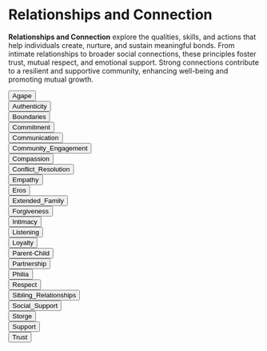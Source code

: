 # Relationships and Connection

**Relationships and Connection** explore the qualities, skills, and actions that help individuals create, nurture, and sustain meaningful bonds. From intimate relationships to broader social connections, these principles foster trust, mutual respect, and emotional support. Strong connections contribute to a resilient and supportive community, enhancing well-being and promoting mutual growth.

<div class="collapsible-tabs">
            <div class="tab file">
              <button class="tab-header file-header" data-path="Project_Universe/Human_Nature/Relationships_and_Connection/Agape.md">Agape</button>
              <div class="tab-content file-content" style="display: none;"></div>
            </div>
            <div class="tab file">
              <button class="tab-header file-header" data-path="Project_Universe/Human_Nature/Relationships_and_Connection/Authenticity.md">Authenticity</button>
              <div class="tab-content file-content" style="display: none;"></div>
            </div>
            <div class="tab file">
              <button class="tab-header file-header" data-path="Project_Universe/Human_Nature/Relationships_and_Connection/Boundaries.md">Boundaries</button>
              <div class="tab-content file-content" style="display: none;"></div>
            </div>
            <div class="tab file">
              <button class="tab-header file-header" data-path="Project_Universe/Human_Nature/Relationships_and_Connection/Commitment.md">Commitment</button>
              <div class="tab-content file-content" style="display: none;"></div>
            </div>
            <div class="tab file">
              <button class="tab-header file-header" data-path="Project_Universe/Human_Nature/Relationships_and_Connection/Communication.md">Communication</button>
              <div class="tab-content file-content" style="display: none;"></div>
            </div>
            <div class="tab file">
              <button class="tab-header file-header" data-path="Project_Universe/Human_Nature/Relationships_and_Connection/Community_Engagement.md">Community_Engagement</button>
              <div class="tab-content file-content" style="display: none;"></div>
            </div>
            <div class="tab file">
              <button class="tab-header file-header" data-path="Project_Universe/Human_Nature/Relationships_and_Connection/Compassion.md">Compassion</button>
              <div class="tab-content file-content" style="display: none;"></div>
            </div>
            <div class="tab file">
              <button class="tab-header file-header" data-path="Project_Universe/Human_Nature/Relationships_and_Connection/Conflict_Resolution.md">Conflict_Resolution</button>
              <div class="tab-content file-content" style="display: none;"></div>
            </div>
            <div class="tab file">
              <button class="tab-header file-header" data-path="Project_Universe/Human_Nature/Relationships_and_Connection/Empathy.md">Empathy</button>
              <div class="tab-content file-content" style="display: none;"></div>
            </div>
            <div class="tab file">
              <button class="tab-header file-header" data-path="Project_Universe/Human_Nature/Relationships_and_Connection/Eros.md">Eros</button>
              <div class="tab-content file-content" style="display: none;"></div>
            </div>
            <div class="tab file">
              <button class="tab-header file-header" data-path="Project_Universe/Human_Nature/Relationships_and_Connection/Extended_Family.md">Extended_Family</button>
              <div class="tab-content file-content" style="display: none;"></div>
            </div>
            <div class="tab file">
              <button class="tab-header file-header" data-path="Project_Universe/Human_Nature/Relationships_and_Connection/Forgiveness.md">Forgiveness</button>
              <div class="tab-content file-content" style="display: none;"></div>
            </div>
            <div class="tab file">
              <button class="tab-header file-header" data-path="Project_Universe/Human_Nature/Relationships_and_Connection/Intimacy.md">Intimacy</button>
              <div class="tab-content file-content" style="display: none;"></div>
            </div>
            <div class="tab file">
              <button class="tab-header file-header" data-path="Project_Universe/Human_Nature/Relationships_and_Connection/Listening.md">Listening</button>
              <div class="tab-content file-content" style="display: none;"></div>
            </div>
            <div class="tab file">
              <button class="tab-header file-header" data-path="Project_Universe/Human_Nature/Relationships_and_Connection/Loyalty.md">Loyalty</button>
              <div class="tab-content file-content" style="display: none;"></div>
            </div>
            <div class="tab file">
              <button class="tab-header file-header" data-path="Project_Universe/Human_Nature/Relationships_and_Connection/Parent-Child.md">Parent-Child</button>
              <div class="tab-content file-content" style="display: none;"></div>
            </div>
            <div class="tab file">
              <button class="tab-header file-header" data-path="Project_Universe/Human_Nature/Relationships_and_Connection/Partnership.md">Partnership</button>
              <div class="tab-content file-content" style="display: none;"></div>
            </div>
            <div class="tab file">
              <button class="tab-header file-header" data-path="Project_Universe/Human_Nature/Relationships_and_Connection/Philia.md">Philia</button>
              <div class="tab-content file-content" style="display: none;"></div>
            </div>
            <div class="tab file">
              <button class="tab-header file-header" data-path="Project_Universe/Human_Nature/Relationships_and_Connection/Respect.md">Respect</button>
              <div class="tab-content file-content" style="display: none;"></div>
            </div>
            <div class="tab file">
              <button class="tab-header file-header" data-path="Project_Universe/Human_Nature/Relationships_and_Connection/Sibling_Relationships.md">Sibling_Relationships</button>
              <div class="tab-content file-content" style="display: none;"></div>
            </div>
            <div class="tab file">
              <button class="tab-header file-header" data-path="Project_Universe/Human_Nature/Relationships_and_Connection/Social_Support.md">Social_Support</button>
              <div class="tab-content file-content" style="display: none;"></div>
            </div>
            <div class="tab file">
              <button class="tab-header file-header" data-path="Project_Universe/Human_Nature/Relationships_and_Connection/Storge.md">Storge</button>
              <div class="tab-content file-content" style="display: none;"></div>
            </div>
            <div class="tab file">
              <button class="tab-header file-header" data-path="Project_Universe/Human_Nature/Relationships_and_Connection/Support.md">Support</button>
              <div class="tab-content file-content" style="display: none;"></div>
            </div>
            <div class="tab file">
              <button class="tab-header file-header" data-path="Project_Universe/Human_Nature/Relationships_and_Connection/Trust.md">Trust</button>
              <div class="tab-content file-content" style="display: none;"></div>
            </div></div>